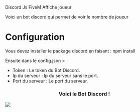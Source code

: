 Discord Js FiveM Affiche joueur

Voici un bot discord qui permet de voir le nombre de joueur




# Configuration

Vous devez installer le package discord en faisant : npm install 

Ensuite dans le config.json >
  - Token : Le token du Bot Discord.
  - Ip du serveur : Ip du serveur sans le port.
  - Port du serveur : Le port du serveur.

<div align="center">
<h3 align="center">Voici le Bot Discord !</h3>
</div><img src="https://github.com/punitkmryh/punitkmryh/blob/master/wave.svg" />
